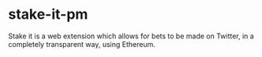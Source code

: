 # stake-it-pm
Stake it is a web extension which allows for bets to be made on Twitter, in a completely transparent way, using Ethereum.
